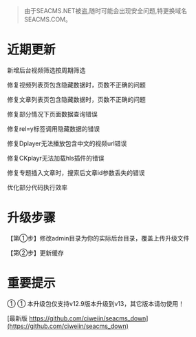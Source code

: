 > 由于SEACMS.NET被盗,随时可能会出现安全问题,特更换域名SEACMS.COM。

# 近期更新

新增后台视频筛选按周期筛选

修复视频列表页包含隐藏数据时，页数不正确的问题

修复文章列表页包含隐藏数据时，页数不正确的问题

修复部分情况下页面数据查询错误

修复rel=y标签调用隐藏数据的错误

修复Dplayer无法播放包含中文的视频url错误

修复CKplayr无法加载hls插件的错误

修复专题插入文章时，搜索后文章id参数丢失的错误

优化部分代码执行效率


# 升级步骤

【第①步】修改admin目录为你的实际后台目录，覆盖上传升级文件

【第②步】更新缓存



# 重要提示

① ① 本升级包仅支持v12.9版本升级到v13，其它版本请勿使用！



[最新版 https://github.com/ciweiin/seacms_down](https://github.com/ciweiin/seacms_down)
